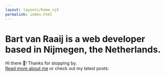 ```yaml
---
layout: layouts/home.njk
permalink: index.html
---
```



# Bart van Raaij is a web developer based in Nijmegen, the Netherlands.

Hi there 👋! Thanks for stopping by.  
[Read more about me]({{'/about/'|url}} "About Bart") or check out my latest posts:

